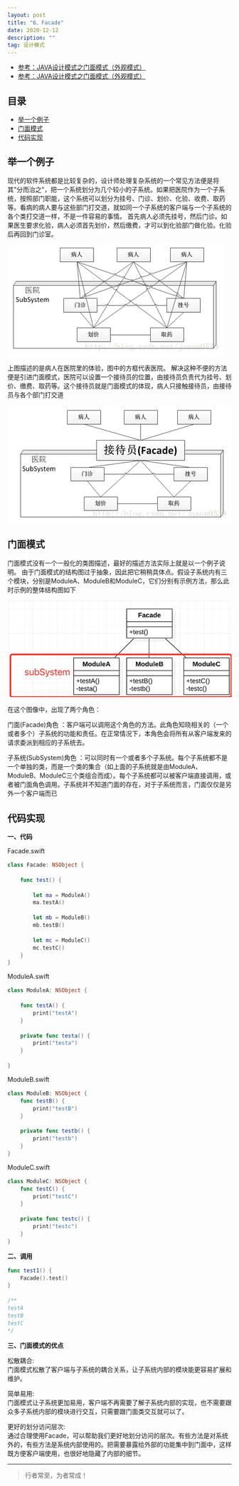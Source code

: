 ```yaml
---
layout: post
title: "6、Facade"
date: 2020-12-12
description: ""
tag: 设计模式
---
```



- [参考：JAVA设计模式之门面模式（外观模式）](https://www.runoob.com/design-pattern/facade-pattern.html)
- [参考：JAVA设计模式之门面模式（外观模式）](https://www.runoob.com/w3cnote/facade-pattern-3.html)




## 目录

* [举一个例子](#content1)
* [门面模式](#content2)
* [代码实现](#content3)



<!-- ************************************************ -->
## <a id="content1"></a>举一个例子

现代的软件系统都是比较复杂的，设计师处理复杂系统的一个常见方法便是将其"分而治之"，把一个系统划分为几个较小的子系统。如果把医院作为一个子系统，按照部门职能，这个系统可以划分为挂号、门诊、划价、化验、收费、取药等。看病的病人要与这些部门打交道，就如同一个子系统的客户端与一个子系统的各个类打交道一样，不是一件容易的事情。
首先病人必须先挂号，然后门诊。如果医生要求化验，病人必须首先划价，然后缴费，才可以到化验部门做化验。化验后再回到门诊室。

<img src="/images/DesignPatterns/facade1.png" alt="img">

上图描述的是病人在医院里的体验，图中的方框代表医院。
解决这种不便的方法便是引进门面模式，医院可以设置一个接待员的位置，由接待员负责代为挂号、划价、缴费、取药等。这个接待员就是门面模式的体现，病人只接触接待员，由接待员与各个部门打交道

<img src="/images/DesignPatterns/facade2.png" alt="img">


<!-- ************************************************ -->
## <a id="content2"></a>门面模式

门面模式没有一个一般化的类图描述，最好的描述方法实际上就是以一个例子说明。
由于门面模式的结构图过于抽象，因此把它稍稍具体点。假设子系统内有三个模块，分别是ModuleA、ModuleB和ModuleC，它们分别有示例方法，那么此时示例的整体结构图如下

<img src="/images/DesignPatterns/facade3.png" alt="img">

在这个图像中，出现了两个角色：

门面(Facade)角色 ：客户端可以调用这个角色的方法。此角色知晓相关的（一个或者多个）子系统的功能和责任。在正常情况下，本角色会将所有从客户端发来的请求委派到相应的子系统去。

子系统(SubSystem)角色 ：可以同时有一个或者多个子系统。每个子系统都不是一个单独的类，而是一个类的集合（如上面的子系统就是由ModuleA、ModuleB、ModuleC三个类组合而成）。每个子系统都可以被客户端直接调用，或者被门面角色调用。子系统并不知道门面的存在，对于子系统而言，门面仅仅是另外一个客户端而已



<!-- ************************************************ -->
## <a id="content3"></a>代码实现

**一、代码**

Facade.swift

```swift
class Facade: NSObject {

    func test() {
        
        let ma = ModuleA()
        ma.testA()
        
        let mb = ModuleB()
        mb.testB()
        
        let mc = ModuleC()
        mc.testC()
    }
}
```

ModuleA.swift

```swift
class ModuleA: NSObject {

    func testA() {
        print("testA")
    }
    
    private func testa() {
        print("testa")
    }

}
```

ModuleB.swift

```swift
class ModuleB: NSObject {
    func testB() {
        print("testB")
    }
    
    private func testb() {
        print("testb")
    }
}
```

ModuleC.swift

```swift
class ModuleC: NSObject {
    func testC() {
        print("testC")
    }
    
    private func testc() {
        print("testc")
    }
}
```

**二、调用**

```swift
func test1() {
    Facade().test()
}

/**
testA
testB
testC
*/
```

**三、门面模式的优点**

松散耦合:     
门面模式松散了客户端与子系统的耦合关系，让子系统内部的模块能更容易扩展和维护。

简单易用:       
门面模式让子系统更加易用，客户端不再需要了解子系统内部的实现，也不需要跟众多子系统内部的模块进行交互，只需要跟门面类交互就可以了。

更好的划分访问层次:      
通过合理使用Facade，可以帮助我们更好地划分访问的层次。有些方法是对系统外的，有些方法是系统内部使用的。把需要暴露给外部的功能集中到门面中，这样既方便客户端使用，也很好地隐藏了内部的细节。


----------
>  行者常至，为者常成！


